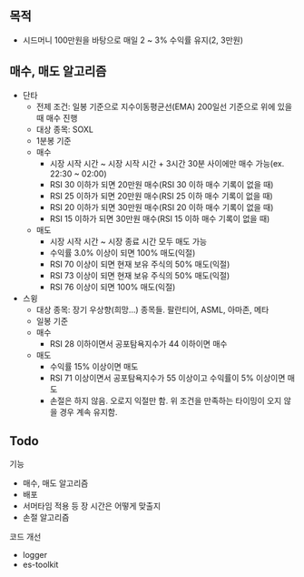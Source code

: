 ## 목적

- 시드머니 100만원을 바탕으로 매일 2 ~ 3% 수익률 유지(2, 3만원)

## 매수, 매도 알고리즘

- 단타
  - 전제 조건: 일봉 기준으로 지수이동평균선(EMA) 200일선 기준으로 위에 있을 때 매수 진행
  - 대상 종목: SOXL
  - 1분봉 기준
  - 매수
    - 시장 시작 시간 ~ 시장 시작 시간 + 3시간 30분 사이에만 매수 가능(ex. 22:30 ~ 02:00)
    - RSI 30 이하가 되면 20만원 매수(RSI 30 이하 매수 기록이 없을 때)
    - RSI 25 이하가 되면 20만원 매수(RSI 25 이하 매수 기록이 없을 때)
    - RSI 20 이하가 되면 30만원 매수(RSI 20 이하 매수 기록이 없을 때)
    - RSI 15 이하가 되면 30만원 매수(RSI 15 이하 매수 기록이 없을 때)
  - 매도
    - 시장 시작 시간 ~ 시장 종료 시간 모두 매도 가능
    - 수익률 3.0% 이상이 되면 100% 매도(익절)
    - RSI 70 이상이 되면 현재 보유 주식의 50% 매도(익절)
    - RSI 73 이상이 되면 현재 보유 주식의 50% 매도(익절)
    - RSI 76 이상이 되면 100% 매도(익절)
- 스윙
  - 대상 종목: 장기 우상향(희망...) 종목들. 팔란티어, ASML, 아마존, 메타
  - 일봉 기준
  - 매수
    - RSI 28 이하이면서 공포탐욕지수가 44 이하이면 매수
  - 매도
    - 수익률 15% 이상이면 매도
    - RSI 71 이상이면서 공포탐욕지수가 55 이상이고 수익률이 5% 이상이면 매도
    - 손절은 하지 않음. 오로지 익절만 함. 위 조건을 만족하는 타이밍이 오지 않을 경우 계속 유지함.


## Todo

기능
- 매수, 매도 알고리즘
- 배포
- 서머타임 적용 등 장 시간은 어떻게 맞출지
- 손절 알고리즘

코드 개선
- logger
- es-toolkit

